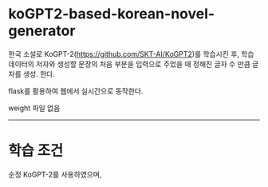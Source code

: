 # koGPT2-based-korean-novel-generator

한국 소설로 KoGPT-2(https://github.com/SKT-AI/KoGPT2)를 학습시킨 후, 학습 데이터의 저자와 생성할 문장의 처음 부분을 입력으로 주었을 때 정해진 글자 수 만큼 글자를 생성.
한다.

flask를 활용하여 웹에서 실시간으로 동작한다.

weight 파일 없음

------------
# 학습 조건
순정 KoGPT-2를 사용하였으며, 
